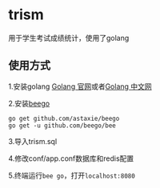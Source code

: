 # trism

 用于学生考试成绩统计，使用了golang

## 使用方式

1.安装golang
[Golang 官网](https://golang.org/dl/)或者[Golang 中文网](https://studygolang.com/dl)

2.安装[beego](https://beego.me/)

```git
go get github.com/astaxie/beego
go get -u github.com/beego/bee
```

3.导入trism.sql

4.修改conf/app.conf数据库和redis配置

5.终端运行`bee go`，打开`localhost:8080`
